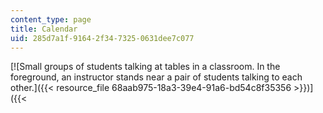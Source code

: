 ```yaml
---
content_type: page
title: Calendar
uid: 285d7a1f-9164-2f34-7325-0631dee7c077
---
```

[![Small groups of students talking at tables in a classroom. In the foreground, an instructor stands near a pair of students talking to each other.]({{< resource_file 68aab975-18a3-39e4-91a6-bd54c8f35356 >}})]({{\<